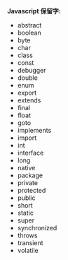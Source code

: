 **Javascript 保留字:**

  - abstract
  - boolean
  - byte
  - char
  - class
  - const
  - debugger
  - double
  - enum
  - export
  - extends
  - final
  - float
  - goto
  - implements
  - import
  - int
  - interface
  - long
  - native
  - package
  - private
  - protected
  - public
  - short
  - static
  - super
  - synchronized
  - throws
  - transient
  - volatile
